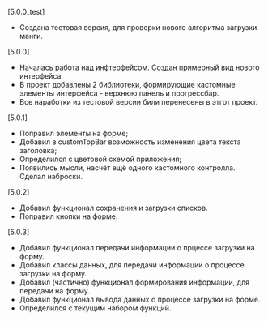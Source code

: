[5.0.0_test] 
+ Создана тестовая версия, для проверки нового алгоритма загрузки манги.

[5.0.0] 
+ Началась работа над инфтерфейсом. Создан примерный вид нового интерфейса.
+ В проект добавлены 2 библиотеки, формирующие кастомные элементы интерфейса - верхнюю панель и прогрессбар.
+ Все наработки из тестовой версии били перенесены в этгот проект.

[5.0.1] 
+ Поправил элементы на форме;
+ Добавил в customTopBar возможность изменения цвета текста заголовка;
+ Определился с цветовой схемой приложения;
+ Появились мысли, насчёт ещё одного кастомного контролла. Сделал наброски.

[5.0.2]
+ Добавил функционал сохранения и загрузки списков.
+ Поправил кнопки на форме.

[5.0.3]
+ Добавил функционал передачи информации о прцессе загрузки на форму.
+ Добавил классы данных, для передачи информации о процессе загрузки на форму.
+ Добавил (частично) функционал формирования информации, для передачи на форму.
+ Добавил функционал вывода данных о процессе загрузки на форме.
+ Определился с текущим набором функций.
